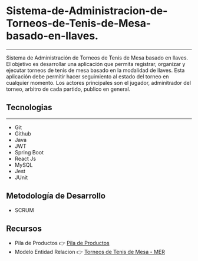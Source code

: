 # Sistema-de-Administracion-de-Torneos-de-Tenis-de-Mesa-basado-en-llaves.
---------------
Sistema de Administración de Torneos de Tenis de Mesa basado en llaves.  El objetivo es desarrollar una aplicación que permita registrar, organizar y ejecutar torneos de tenis de mesa basado en la modalidad de llaves.  Esta aplicación debe permitir hacer seguimiento al estado del torneo en cualquier momento. Los actores principales son el jugador, adminitrador del torneo, arbitro de cada partido, publico en general.

## Tecnologias
---------------
- Git
- Github
- Java
- JWT
- Spring Boot
- React Js
- MySQL
- Jest
- JUnit

 ## Metodología de Desarrollo
- SCRUM

 ## Recursos
- Pila de Productos 👉 [Pila de Productos](https://docs.google.com/document/d/1KACVXdNbFSpxU2epnRuQaUATM3c4KwkRDjuW6A-Xw6s/edit?usp=sharing "Pila de Productos")
- Modelo Entidad Relacion 👉 [Torneos de Tenis de Mesa - MER](https://app.sqldbm.com/MySQL/Edit/p241233#)

